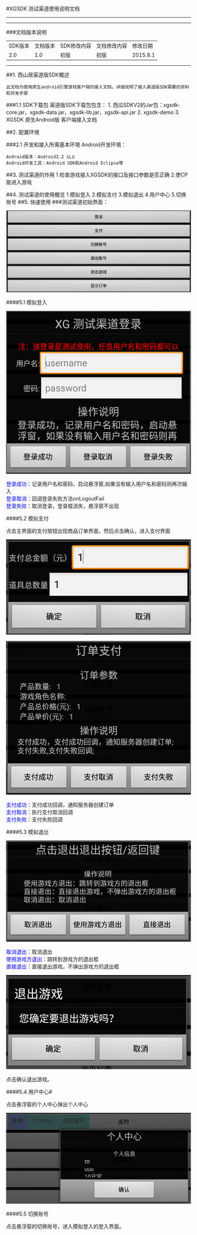 #XGSDK 测试渠道使用说明文档

****
<link rel="stylesheet" href="http://yandex.st/highlightjs/6.2/styles/googlecode.min.css" />

<script src="http://code.jquery.com/jquery-1.7.2.min.js"></script>
<script src="http://yandex.st/highlightjs/6.2/highlight.min.js"></script>

<script>hljs.initHighlightingOnLoad();</script>
<script type="text/javascript">
 $(document).ready(function(){
      $("h2,h3,h4,h5,h6").each(function(i,item){
        var tag = $(item).get(0).localName;
        $(item).attr("id","wow"+i);
        $("#category").append('<a class="new'+tag+'" href="#wow'+i+'">'+$(this).text()+'</a></br>');
        $(".newh2").css("margin-left",0);
        $(".newh3").css("margin-left",20);
        $(".newh4").css("margin-left",40);
        $(".newh5").css("margin-left",60);
        $(".newh6").css("margin-left",80);
      });
 });
</script>

<div id="category" style="display:none"></div>

****

<!--
###文档信息
	文档名：原生Android版 客户端接入文档
	作者：周海兵
	SDK版本：2.0
	文档版本：1.0
	日期：2015.8.1
-->

###文档版本说明

<table>
<tr>
<td>SDK版本</td><td>文档版本</td> <td>SDK修改内容</td> <td>文档修改内容</td> <td>修改日期</td>  
</tr>
<tr>
<td>2.0 </td><td>1.0</td> <td>初版</td> <td>初版</td> <td>2015.8.1</td>
</tr>
</table>

****

##1. 西山居渠道版SDK概述

	此文档为使用原生android引擎游戏客户端的接入文档。详细说明了接入渠道版SDK需要的资料和开发步骤

###1.1 SDK下载包
	渠道版SDK下载包包含：
	1. 西瓜SDKV2的Jar包：xgsdk-core.jar，xgsdk-data.jar，xgsdk-lib.jar，xgsdk-api.jar
	2. xgsdk-demo
	3. XGSDK 原生Android版 客户端接入文档

##2. 配置环境

###2.1 开发和接入所需基本环境
Android开发环境：

	Android版本：Android2.2 以上
	Android开发工具：Android SDK和Android Eclipse等

##3. 测试渠道的作用
	1.检查游戏接入XGSDK的接口及接口参数是否正确
	2.使CP能进入游戏

##4. 测试渠道的使用概览
	1.模拟登入
	2.模拟支付
	3.模拟退出
	4.用户中心
	5.切换账号
##5. 快速使用
###测试渠道初始界面：
<p>
<div>
<img src='img/testChannel_main.png'></br>
</div>

<p>


####5.1 模拟登入


<p>
<div>
<img src='img/testChannel_login.png'></br>
<p>
<font color="blue">
登录成功</font>：记录用户名和密码，启动悬浮窗,如果没有输入用户名和密码则再次输入
<br />
<font color="blue">
登录取消</font>：回调登录失败方法onLogoutFail
<br />
<font color="blue">
登录失败</font>：取消登录，登录框消失，悬浮窗不出现
<p>
</div>

####5.2 模拟支付

<p>
点击主界面的支付按钮出现商品订单界面，然后点击确认，进入支付界面
<p>

<div>
<img src='img/testChannel_order.png'><p>
<img src='img/testChannel_pay.png'>
<p>
<font color="blue">
支付成功</font>：支付成功回调，通知服务器创建订单
<br />
<font color="blue">
支付取消</font>：执行支付取消回调
<br />
<font color="blue">
支付失败</font>：支付失败回调
<p>
</div>

####5.3 模拟退出

<p>
<div>
<img src='img/testChannel_exit.png'>
<p>
<font color="blue">
取消退出</font>：取消退出
<br />
<font color="blue">
使用游戏方退出</font>：跳转到游戏方的退出框
<br />
<font color="blue">
直接退出</font>：直接退出游戏，不弹出游戏方的退出框
<p>
</div>

<div>
<img src='img/testChannel_useGameExitDialog.png' />
</div>

<p>
点击确认退出游戏。


####5.4 用户中心#


<p>
点击悬浮窗的个人中心弹出个人中心
<div>
<img src='img/testChannel_userCenter.png' >
</div>

####5.5 切换账号

点击悬浮窗的切换账号，进入模拟登入的登入界面。
